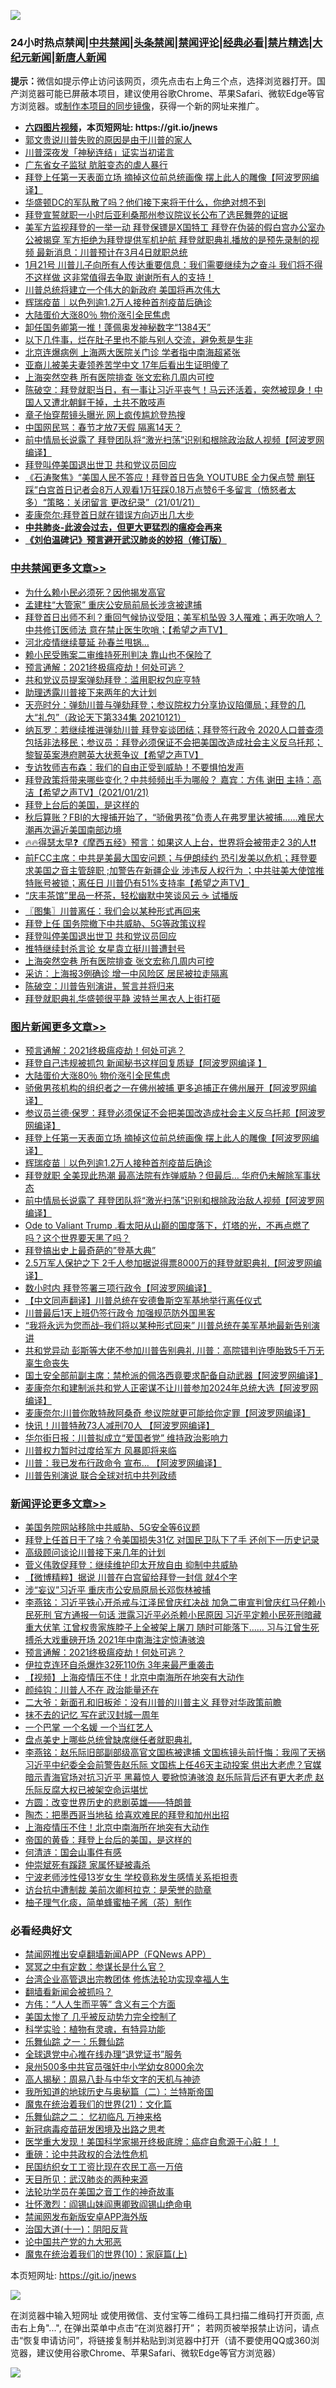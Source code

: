 ![](https://raw.githubusercontent.com/fqnews/bnews/master/64photo/fqnews-qr.jpg)

<div id="tt">
<h3>24小时热点禁闻|<a href="#%E4%B8%AD%E5%85%B1%E7%A6%81%E9%97%BB%E6%9B%B4%E5%A4%9A%E6%96%87%E7%AB%A0">中共禁闻</a>|<a href="#%E5%9B%BE%E7%89%87%E6%96%B0%E9%97%BB%E6%9B%B4%E5%A4%9A%E6%96%87%E7%AB%A0">头条禁闻</a>|<a href="#%E6%96%B0%E9%97%BB%E8%AF%84%E8%AE%BA%E6%9B%B4%E5%A4%9A%E6%96%87%E7%AB%A0">禁闻评论|<a href="#%E5%BF%85%E7%9C%8B%E7%BB%8F%E5%85%B8%E5%A5%BD%E6%96%87">经典必看|<a href="/video.md#%E7%A6%81%E7%89%87%E7%B2%BE%E9%80%89">禁片精选</a>|<a href="https://github.com/fqnews/djy/blob/master/gb/nf1351518.md#1">大纪元新闻</a>|<a href="https://github.com/fqnews/ntdtv/blob/master/gb/prog204.md#1">新唐人新闻</a></h3>
<div><b>提示：</b>微信如提示停止访问该网页，须先点击右上角三个点，选择浏览器打开。国产浏览器可能已屏蔽本项目，建议使用谷歌Chrome、苹果Safari、微软Edge等官方浏览器。或<a href="https://github.com/fqnews/bnews/blob/master/%E5%88%B6%E4%BD%9Cgit%E7%A6%81%E9%97%BB%E9%95%9C%E5%83%8F.md">制作本项目的同步镜像</a>，获得一个新的网址来推广。</div>
<ul>
<li><b><a href="http://d1.bdrive.tk/64.mp4" target="_blank">六四图片视频</a>，本页短网址: https://git.io/jnews</b></li>
<li><a href="/bannedvideo/20210121/1472106.md">郭文贵说川普失败的原因是由于川普的家人</a></li>
<li><a href="/cnnews/20210121/1472123.md">川普深夜发「神秘连结」证实当初诺言</a></li>
<li><a href="/cbnews/20210121/1472143.md">广东省女子监狱 肮脏变态的虐人暴行</a></li>
<li><a href="/topimagenews/20210121/1472293.md">拜登上任第一天表面立场 摘掉这位前总统画像 摆上此人的雕像【阿波罗网编译】</a></li>
<li><a href="/bannedvideo/20210121/1472121.md">华盛顿DC的军队散了吗？他们接下来将干什么，你绝对想不到</a></li>
<li><a href="/bannedvideo/20210121/1472166.md">拜登宣誓就职一小时后亚利桑那州参议院议长公布了选民舞弊的证据</a></li>
<li><a href="/bannedvideo/20210122/1472460.md">美军方监视拜登的一举一动 拜登保镖是X国特工 拜登在伪装的假白宫办公室办公被揭穿 军方拒绝为拜登提供军机护航  拜登就职典礼播放的是预先录制的视频  最新消息：川普预计在3月4日就职总统</a></li>
<li><a href="/bannedvideo/20210122/1472513.md">1月21号  川普儿子向所有人传达重要信息：我们需要继续为之奋斗 我们将不得不这样做  这非常值得去争取 谢谢所有人的支持！</a></li>
<li><a href="/bannedvideo/20210122/1472364.md">川普总统将建立一个伟大的新政府  美国将再次伟大</a></li>
<li><a href="/comments/20210121/1472239.md">辉瑞疫苗｜以色列逾1.2万人接种首剂疫苗后确诊</a></li>
<li><a href="/topimagenews/20210122/1472465.md">大陆蛋价大涨80％ 物价涨引全民焦虑</a></li>
<li><a href="/comments/20210122/1472422.md">卸任国务卿第一推！蓬佩奥发神秘数字“1384天”</a></li>
<li><a href="/lifebaike/20210121/1472132.md">以下几件事，烂在肚子里也不能与别人交流，避免惹是生非</a></li>
<li><a href="/cbnews/20210121/1472150.md">北京连爆病例 上海两大医院关门诊 学者指中南海超紧张</a></li>
<li><a href="/funmedia/20210122/1472425.md">亚裔儿被美夫妻领养苦学中文 17年后看出生证明傻了</a></li>
<li><a href="/cbnews/20210122/1472442.md">上海突然空巷 所有医院排查 张文宏称几周内可控</a></li>
<li><a href="/cbnews/20210121/1472245.md">陈破空：拜登就职当日，有一事让习近平丧气！马云还活着，突然被现身！中国人又遭北朝鲜干掉，土共不敢吱声</a></li>
<li><a href="/yule/20210121/1472234.md">章子怡穿帮镜头曝光 网上疯传尴尬登热搜</a></li>
<li><a href="/cnnews/20210121/1472135.md">中国网民骂：春节才放7天假 隔离14天？</a></li>
<li><a href="/topimagenews/20210121/1472222.md">前中情局长说露了 拜登团队将“激光扫荡”识别和根除政治敌人视频【阿波罗网编译】</a></li>
<li><a href="/cbnews/20210122/1472451.md">拜登叫停美国退出世卫 共和党议员回应</a></li>
<li><a href="/bannedvideo/20210122/1472380.md">《石涛聚焦》“美国人民不答应！拜登首日告急 YOUTUBE 全力保点赞 删狂踩”白宫首日记者会8万人观看1万狂踩0.18万点赞6千多留言（愤怒者太多）“策略：关闭留言 更改纪录”（21/01/21）</a></li>
<li><a href="/cnnews/20210122/1472575.md">麦康奈尔:拜登首日就在错误方向迈出几大步</a></li>
<li><b><a href="/comments/20200211/1275071.md" target="_blank">中共肺炎-此波会过去，但更大更猛烈的瘟疫会再来</a></b></li>
<li><b><a href="/comments/20200207/1272816.md" target="_blank">《刘伯温碑记》预言避开武汉肺炎的妙招（修订版）</a></b></li>
</ul>
</div>

<div class="catlist">
<h3><a href="/cbnews/" target="_blank">中共禁闻</a><span><a href="/cbnews/" target="_blank" rel="nofollow">更多文章>></a></span></h3>
<ul>
<li><a href="/cbnews/20210122/1472698.md" target="_blank">为什么赖小民必须死？因他揭发高官</a></li>
<li><a href="/cbnews/20210122/1472696.md" target="_blank">孟建柱“大管家” 重庆公安局前局长涉贪被逮捕</a></li>
<li><a href="/cbnews/20210122/1472691.md" target="_blank">拜登首日出师不利？重回气候协议受阻；美军机坠毁 3人罹难；再无吹哨人？中共修订医师法 意在禁止医生吹哨；【希望之声TV】</a></li>
<li><a href="/cbnews/20210122/1472687.md" target="_blank">河北疫情继续蔓延 孙春兰甩锅…</a></li>
<li><a href="/cbnews/20210122/1472681.md" target="_blank">赖小民受贿案二审维持死刑判决 靠山也不保险了</a></li>
<li><a href="/comments/20210122/1465196.md" target="_blank">预言通解：2021终极瘟疫劫！何处可逃？</a></li>
<li><a href="/cbnews/20210122/1472668.md" target="_blank">共和党议员提案弹劾拜登：滥用职权包庇亨特</a></li>
<li><a href="/cbnews/20210122/1472591.md" target="_blank">助理透露川普接下来两年的大计划</a></li>
<li><a href="/cbnews/20210122/1472632.md" target="_blank">天亮时分：弹劾川普与弹劾拜登；参议院权力分享协议陷僵局；拜登的几大“礼包”（政论天下第334集 20210121）</a></li>
<li><a href="/cbnews/20210122/1472608.md" target="_blank">纳瓦罗：若继续推进弹劾川普 拜登妄谈团结；拜登签行政令 2020人口普查须包括非法移民；参议员：拜登必须保证不会把美国改造成社会主义反乌托邦；黎智英案港府聘英大状惹争议【希望之声TV】</a></li>
<li><a href="/cbnews/20210122/1472604.md" target="_blank">专访牧师吉布森：我们的自由正受到威胁！不要惧怕发声</a></li>
<li><a href="/cbnews/20210122/1472552.md" target="_blank">拜登政策将带来哪些变化？中共频频出手为哪般？ 嘉宾：方伟 谢田  主持：高洁【希望之声TV】(2021/01/21)</a></li>
<li><a href="/comments/20210122/1472275.md" target="_blank">拜登上台后的美国，是这样的</a></li>
<li><a href="/comments/20210122/1472369.md" target="_blank">秋后算账？FBI的大搜捕开始了，“骄傲男孩”负责人在弗罗里达被捕……难民大潮再次逼近美国南部边境</a></li>
<li><a href="/cbnews/20210122/1472525.md" target="_blank">🔥🔥得瑟太早❓《摩西五经》预言：如果这人上台，世界将会被带走2 3的人❗❗</a></li>
<li><a href="/cbnews/20210122/1472487.md" target="_blank">前FCC主席：中共是美最大国安问题；与伊朗续约 恐引发美以危机；拜登要求美国之音主管辞职 ;加警告在新疆企业 涉违反人权行为 ；中共驻美大使馆推特账号被锁；离任日 川普仍有51%支持率【希望之声TV】</a></li>
<li><a href="/cbnews/20210122/1472476.md" target="_blank">“庆丰茶馆”里品一杯茶，轻松幽默中笑谈风云 ☕️ 试播版</a></li>
<li><a href="/cbnews/20210122/1472459.md" target="_blank">〖图集〗川普离任：我们会以某种形式再回来</a></li>
<li><a href="/cbnews/20210122/1472452.md" target="_blank">拜登上任 国务院撤下中共威胁、5G等政策议程</a></li>
<li><a href="/cbnews/20210122/1472451.md" target="_blank">拜登叫停美国退出世卫 共和党议员回应</a></li>
<li><a href="/cbnews/20210122/1472443.md" target="_blank">推特继续封杀言论 女星袁立挺川普遭封号</a></li>
<li><a href="/cbnews/20210122/1472442.md" target="_blank">上海突然空巷 所有医院排查 张文宏称几周内可控</a></li>
<li><a href="/cbnews/20210122/1472441.md" target="_blank">采访：上海报3例确诊 增一中风险区 居民被拉走隔离</a></li>
<li><a href="/cbnews/20210122/1472390.md" target="_blank">陈破空：川普告别演讲，誓言并将归来</a></li>
<li><a href="/cbnews/20210122/1472379.md" target="_blank">拜登就职典礼华盛顿很平静 波特兰黑衣人上街打砸</a></li>

</ul>
</div>
<div class="catlist">
<h3><a href="/topimagenews/" target="_blank">图片新闻</a><span><a href="/topimagenews/" target="_blank" rel="nofollow">更多文章>></a></span></h3>
<ul>
<li><a href="/comments/20210122/1465196.md" target="_blank">预言通解：2021终极瘟疫劫！何处可逃？</a></li>
<li><a href="/topimagenews/20210122/1472611.md" target="_blank">拜登自己违规被抓包 新闻秘书这样回复质疑【阿波罗网编译 】</a></li>
<li><a href="/topimagenews/20210122/1472465.md" target="_blank">大陆蛋价大涨80％ 物价涨引全民焦虑</a></li>
<li><a href="/topimagenews/20210122/1472463.md" target="_blank">骄傲男孩机构的组织者之一在佛州被捕 更多追捕正在佛州展开【阿波罗网编译】</a></li>
<li><a href="/topimagenews/20210121/1472319.md" target="_blank">参议员兰德·保罗：拜登必须保证不会把美国改造成社会主义反乌托邦【阿波罗网编译】</a></li>
<li><a href="/topimagenews/20210121/1472293.md" target="_blank">拜登上任第一天表面立场 摘掉这位前总统画像 摆上此人的雕像【阿波罗网编译】</a></li>
<li><a href="/comments/20210121/1472239.md" target="_blank">辉瑞疫苗｜以色列逾1.2万人接种首剂疫苗后确诊</a></li>
<li><a href="/topimagenews/20210121/1472224.md" target="_blank">拜登就职 全美现此热潮 最高法院有炸弹威胁？但最后&#8230; 华府仍未解除军事状态</a></li>
<li><a href="/topimagenews/20210121/1472222.md" target="_blank">前中情局长说露了 拜登团队将“激光扫荡”识别和根除政治敌人视频【阿波罗网编译】</a></li>
<li><a href="/comments/20210121/1470296.md" target="_blank">Ode  to  Valiant Trump  .看太阳从山巅的国度落下，灯塔的光，不再点燃了吗？这个世界要天黑了吗？</a></li>
<li><a href="/topimagenews/20210121/1472064.md" target="_blank">拜登搞出史上最奇葩的&#8221;登基大典&#8221;</a></li>
<li><a href="/topimagenews/20210121/1472040.md" target="_blank">2.5万军人保护之下 2千人参加据说得票8000万的拜登就职典礼【阿波罗网编译】</a></li>
<li><a href="/topimagenews/20210121/1471965.md" target="_blank">数小时内 拜登签署三项行政令【阿波罗网编译】</a></li>
<li><a href="/comments/20210121/1471802.md" target="_blank">【中文同声翻译】川普总统在安德鲁斯空军基地举行离任仪式</a></li>
<li><a href="/topimagenews/20210121/1471783.md" target="_blank">川普最后1天上班仍签行政令 加强规范防外国黑客</a></li>
<li><a href="/topimagenews/20210120/1471668.md" target="_blank">“我将永远为您而战–我们将以某种形式回来” 川普总统在美军基地最新告别演讲</a></li>
<li><a href="/topimagenews/20210120/1471548.md" target="_blank">共和党异动 彭斯等大佬不参加川普告别典礼 川普：高院错判许堕胎致5千万无辜生命丧失</a></li>
<li><a href="/topimagenews/20210120/1471518.md" target="_blank">国土安全部前副主席：禁枪派的佩洛西竟要求配备自动武器【阿波罗网编译】</a></li>
<li><a href="/topimagenews/20210120/1471454.md" target="_blank">麦康奈尔和建制派共和党人正密谋不让川普参加2024年总统大选【阿波罗网编译】</a></li>
<li><a href="/topimagenews/20210120/1471452.md" target="_blank">麦康奈尔:川普你敢特赦阿桑奇 参议院就更可能给你定罪【阿波罗网编译】</a></li>
<li><a href="/topimagenews/20210120/1471409.md" target="_blank">快讯！川普特赦73人减刑70人 【阿波罗网编译】</a></li>
<li><a href="/topimagenews/20210120/1471352.md" target="_blank">华尔街日报：川普拟成立“爱国者党” 维持政治影响力</a></li>
<li><a href="/comments/20210120/1471289.md" target="_blank">川普权力暂时过度给军方  风暴即将来临</a></li>
<li><a href="/topimagenews/20210120/1471271.md" target="_blank">川普：我已发布行政命令 宣布… 【阿波罗网编译】</a></li>
<li><a href="/topimagenews/20210120/1471253.md" target="_blank">川普告别演说 联合全球对抗中共列政绩</a></li>

</ul>
</div>
<div class="catlist">
<h3><a href="/comments/" target="_blank">新闻评论</a><span><a href="/comments/" target="_blank" rel="nofollow">更多文章>></a></span></h3>
<ul>
<li><a href="/comments/20210122/1472708.md" target="_blank">美国务院网站移除中共威胁、5G安全等6议题</a></li>
<li><a href="/comments/20210122/1472702.md" target="_blank">拜登上任首日干了啥？令美国损失31亿 对国民卫队下了手 还创下一历史记录</a></li>
<li><a href="/comments/20210122/1472693.md" target="_blank">高级顾问谈论川普接下来几年的计划</a></li>
<li><a href="/comments/20210122/1472692.md" target="_blank">菅义伟敦促拜登：继续维护印太开放自由 抑制中共威胁</a></li>
<li><a href="/comments/20210122/1472689.md" target="_blank">【微博精粹】据说 川普在白宫留给拜登一封信 就4个字</a></li>
<li><a href="/comments/20210122/1472683.md" target="_blank">涉“妄议”习近平 重庆市公安局原局长邓恢林被捕</a></li>
<li><a href="/comments/20210122/1472678.md" target="_blank">李燕铭：习近平铁心开杀戒与江泽民曾庆红决战 加急二审宣判曾庆红马仔赖小民死刑 官方通报一句话 泄露习近平必杀赖小民原因 习近平定赖小民死刑暗藏重大伏笔 江曾权贵家族脖子上全被架上屠刀 随时可能落下…… 习与江曾生死搏杀大戏重磅开场 2021年中南海注定惊涛骇浪</a></li>
<li><a href="/comments/20210122/1465196.md" target="_blank">预言通解：2021终极瘟疫劫！何处可逃？</a></li>
<li><a href="/comments/20210122/1472667.md" target="_blank">伊拉克连环自杀爆炸32死110伤 3年来最严重袭击</a></li>
<li><a href="/comments/20210122/1472660.md" target="_blank">【视频】上海疫情压不住！北京中南海所在地突有大动作</a></li>
<li><a href="/comments/20210122/1472655.md" target="_blank">颜纯钩：川普人不在 政治能量还在</a></li>
<li><a href="/comments/20210122/1472654.md" target="_blank">二大爷：新面孔和旧板斧：没有川普的川普主义 拜登对华政策前瞻</a></li>
<li><a href="/comments/20210122/1472653.md" target="_blank">抹不去的记忆 写在武汉封城一周年</a></li>
<li><a href="/comments/20210122/1472652.md" target="_blank">一个巴掌 一个名媛 一个当红​​​​​​​艺人</a></li>
<li><a href="/comments/20210122/1472651.md" target="_blank">盘点美史上哪些总统曾缺席继任者就职典礼</a></li>
<li><a href="/comments/20210122/1472645.md" target="_blank">李燕铭：赵乐际旧部副部级高官文国栋被逮捕 文国栋镜头前忏悔：我闯了天祸 习近平中纪委全会前警告赵乐际 文国栋上任46天主动投案 供出大老虎？官媒暗示青海官场对抗习近平 黑幕惊人 要掀惊涛骇浪 赵乐际背后还有更大老虎 赵乐际反腐大权已被架空命运堪忧</a></li>
<li><a href="/comments/20210122/1472637.md" target="_blank">方圆：改变世界历史的悲剧英雄——特朗普</a></li>
<li><a href="/comments/20210122/1472635.md" target="_blank">陶杰：把墨西哥当地毡 给喜欢难民的拜登和加州出招</a></li>
<li><a href="/comments/20210122/1472626.md" target="_blank">上海疫情压不住！北京中南海所在地突有大动作</a></li>
<li><a href="/comments/20210122/1472615.md" target="_blank">帝国的黄昏：拜登上台后的美国，是这样的</a></li>
<li><a href="/comments/20210122/1472599.md" target="_blank">何清涟：国会山事件有感</a></li>
<li><a href="/comments/20210122/1472585.md" target="_blank">仲崇斌死有蹊跷 家属怀疑被毒杀</a></li>
<li><a href="/comments/20210122/1472584.md" target="_blank">宁波老师涉性侵13岁女生 学校竟称发生感情关系拒担责</a></li>
<li><a href="/comments/20210122/1472583.md" target="_blank">访台抗中遭制裁 美前次卿柯拉克：是荣誉的勋章</a></li>
<li><a href="/comments/20210122/1472562.md" target="_blank">柚子理气化痰，简单蜂蜜柚子酱（茶）制作</a></li>

</ul>
</div>

<div class="catlist">
<h3>必看经典好文</h3>
<ul>
<li><a href="/comments/20200503/1322531.md" target="_blank">禁闻网推出安卓翻墙新闻APP（FQNews APP）</a></li>
<li><a href="/tculture/20200812/1378929.md" target="_blank">冥冥之中有定数：参谋长是什么官？</a></li>
<li><a href="/comments/20200528/1335859.md" target="_blank">台湾企业高管退出宗教团体 修炼法轮功实现幸福人生</a></li>
<li><a href="/fanqiang/20200616/1345793.md" target="_blank">翻墙看新闻会被抓吗？</a></li>
<li><a href="/comments/20200720/1363377.md" target="_blank">方伟：“人人生而平等” 含义有三个方面</a></li>
<li><a href="/comments/20200624/1349702.md" target="_blank">美国太惨了 几乎被反动势力完全控制了</a></li>
<li><a href="/comments/20200605/783205.md" target="_blank">科学实验：植物有灵魂，有特异功能</a></li>
<li><a href="/tculture/20170710/789533.md" target="_blank">乐舞仙踪 之一：乐舞仙踪</a></li>
<li><a href="/cbnews/20200819/1382346.md" target="_blank">全球退党中心推在线办理“退党证书”服务</a></li>
<li><a href="/comments/20200704/783272.md" target="_blank">泉州500多中共官员强奸中小学幼女8000余次</a></li>
<li><a href="/aomi/history/20170924/831575.md" target="_blank">高人揭秘：周易八卦与中华文字的天机与神迹</a></li>
<li><a href="/tculture/xiulian/20170614/774347.md" target="_blank">我所知道的地球历史与奥秘篇（二）：兰特斯帝国</a></li>
<li><a href="/comments/20180802/980476.md" target="_blank">魔鬼在统治着我们的世界(21)：文化篇</a></li>
<li><a href="/tculture/20170711/790081.md" target="_blank">乐舞仙踪之二： 忆初临凡 万神来格</a></li>
<li><a href="/comments/20200917/1029129.md" target="_blank">新冠病毒疫苗研发困境及出路之思考</a></li>
<li><a href="/comments/20201115/1431139.md" target="_blank">医学重大发现！美国科学家揭开终极底牌：癌症自愈源于心脏！！</a></li>
<li><a href="/comments/20200705/783271.md" target="_blank">重磅：论中共政权的合法性危机</a></li>
<li><a href="/lifebaike/20200515/1328783.md" target="_blank">民国纺织女工工资比现在农民工高一万倍</a></li>
<li><a href="/comments/20200816/1381123.md" target="_blank">天目所见：武汉肺炎的两种来源</a></li>
<li><a href="/comments/20200511/1326751.md" target="_blank">法轮功学员在美国之音工作的神奇故事</a></li>
<li><a href="/cbnews/20200727/1366904.md" target="_blank">壮怀激烈：阎锡山妹阎惠卿致阎锡山绝命电</a></li>
<li><a href="/comments/20200627/783266.md" target="_blank">禁闻网发布新版安卓APP海外版</a></li>
<li><a href="/cbnews/20180317/915893.md" target="_blank">治国大道(十一)：阴阳反背</a></li>
<li><a href="/comments/20200717/1361899.md" target="_blank">论中国共产党的九大邪恶</a></li>
<li><a href="/topimagenews/20180529/950153.md" target="_blank">魔鬼在统治着我们的世界(10)：家庭篇(上)</a></li>

</ul>
</div>

本页短网址: https://git.io/jnews

![](https://raw.githubusercontent.com/fqnews/bnews/master/64photo/fqnews-qr.jpg)

在浏览器中输入短网址 或使用微信、支付宝等二维码工具扫描二维码打开页面, 点击右上角"...", 在弹出菜单中点击“在浏览器打开”； 若网页被举报禁止访问，请点击“恢复申请访问”，将链接复制并粘贴到浏览器中打开（请不要使用QQ或360浏览器，建议使用谷歌Chrome、苹果Safari、微软Edge等官方浏览器）

![](https://raw.githubusercontent.com/fqnews/bnews/master/64photo/wx.jpg)